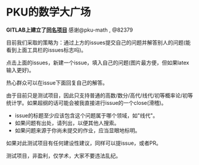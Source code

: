 # PKU的数学大广场

**GITLAB上建立了[同名项目](https://gitlab.com/pku-math/plaza)**
感谢@pku-math , @82379

目前我们采取的策略为：通过上方的issues提交自己的问题并解答别人的问题(能看到上面工具栏的issues标志吗)。

点击上面的issues，新建一个issue，填入自己的问题(图片最方便，但如果latex输入更好)。

热心群众可以在issue下面回复自己的解答。

由于目前只是测试项目，因此只支持普通的高数/数分/高代/线代/初等概率论/初等统计学。如果超纲的话可能会被我直接进行issue的一个close(滑稽)。

- issue的标题至少应该包含这个问题属于哪个领域，如"线代"。
- 如果问题有出处，请列出，以便其他人搜索。
- 如果问题来源于你尚未提交的作业，应当显眼地标明。

如果对此测试项目有任何建设性建议，同样可以提issue，或者PR。

测试项目，非盈利，仅学术，大家不要违法乱纪。

